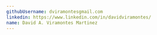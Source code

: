 ```yaml
---
githubUsername: dviramontesgmail.com
linkedin: https://www.linkedin.com/in/davidviramontes/
name: David A. Viramontes Martinez
---
```

